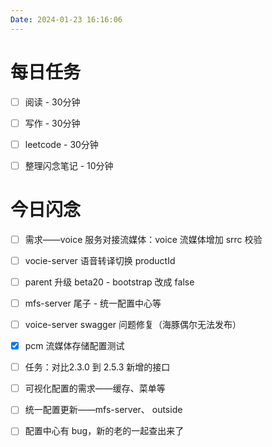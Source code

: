 ```yaml
---
Date: 2024-01-23 16:16:06
---
```


# 每日任务
- [ ] 阅读 - 30分钟
- [ ] 写作 - 30分钟
- [ ] leetcode - 30分钟
- [ ] 整理闪念笔记 - 10分钟


# 今日闪念


- [ ] 需求——voice 服务对接流媒体：voice 流媒体增加 srrc 校验
- [ ] vocie-server 语音转译切换 productId
- [ ] parent 升级 beta20 - bootstrap 改成 false
- [ ] mfs-server 尾子 - 统一配置中心等
- [ ] voice-server swagger 问题修复（海豚偶尔无法发布）
- [x] pcm 流媒体存储配置测试





- [ ] 任务：对比2.3.0 到 2.5.3 新增的接口
- [ ] 可视化配置的需求——缓存、菜单等
- [ ] 统一配置更新——mfs-server、 outside
- [ ] 配置中心有 bug，新的老的一起查出来了


